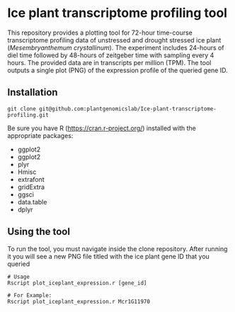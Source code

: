 # Ice plant transcriptome profiling tool
This repository provides a plotting tool for 72-hour time-course transcriptome profiling data of unstressed and drought stressed ice plant (*Mesembryanthemum crystallinum*). The experiment includes 24-hours of diel time followed by 48-hours of zeitgeber time with sampling every 4 hours. The provided data are in transcripts per million (TPM). The tool outputs a single plot (PNG) of the expression profile of the queried gene ID.

## Installation
```
git clone git@github.com:plantgenomicslab/Ice-plant-transcriptome-profiling.git
```
Be sure you have R (https://cran.r-project.org/) installed with the appropriate packages:
- ggplot2
- ggplot2
- plyr
- Hmisc
- extrafont
- gridExtra
- ggsci
- data.table
- dplyr

## Using the tool
To run the tool, you must navigate inside the clone repository. After running it you will see a new PNG file titled with the ice plant gene ID that you queried  
```
# Usage
Rscript plot_iceplant_expression.r [gene_id]

# For Example:
Rscript plot_iceplant_expression.r Mcr1G11970
```
